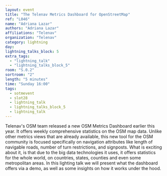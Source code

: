 ```yaml
---
layout: event
title: "The Telenav Metrics Dashboard for OpenStreetMap"
ref: "L046"
name: "Adriana Lazar"
authors: "Adriana Lazar"
affiliations: "Telenav"
organization: "Telenav"
category: lightning
day: 
lightning_talks_block: 5
extra_tags:
  - "lightning_talk"
  - "lightning_talks_block_5"
room: "S.0.2"
sortroom: "2"
length: "5 minutes"
time: "Sunday 16:00"
tags:
  - sotmevent
  - slot28
  - lightning_talk
  - lightning_talks_block_5
  - lightning_talk
---
```

Telenav&#39;s OSM team released a new OSM Metrics Dashboard earlier this year. It offers weekly comprehensive statistics on the OSM map data. Unlike other metrics views that are already available, this new tool for the OSM community is focused specifically on navigation attributes like length of navigable roads, number of turn restrictions, and signposts. What is exciting about it, is that due to the big data technologies it uses, it offers statistics for the whole world, on countries, states, counties and even some metropolitan areas. In this lighting talk we will present what the dashboard offers via a demo, as well as some insights on how it works under the hood.